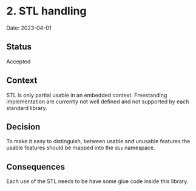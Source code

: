 # 2. STL handling

Date: 2023-04-01

## Status

Accepted

## Context

STL is only partial usable in an embedded context. Freestanding implementation 
are currently not well defined and not supported by each standard library.

## Decision

To make it easy to distinguish, between usable and unusable features the 
usable features should be mapped into the `dis` namespace.

## Consequences

Each use of the STL needs to be have some glue code inside this library.
